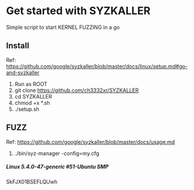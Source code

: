 # Get started with SYZKALLER

Simple script to start KERNEL FUZZING in a go



## Install

Ref: https://github.com/google/syzkaller/blob/master/docs/linux/setup.md#go-and-syzkaller

1. Run as ROOT
2. git clone https://github.com/ch3332xr/SYZKALLER
3. cd SYZKALLER
4. chmod  +x  *.sh
5. ./setup.sh


## FUZZ

Ref: https://github.com/google/syzkaller/blob/master/docs/usage.md

1. ./bin/syz-manager -config=my.cfg




##### Linux 5.4.0-47-generic #51-Ubuntu SMP
SkFJX01BSEFLQUwh
